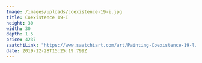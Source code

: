 ```yaml
---
Image: /images/uploads/coexistence-19-i.jpg
title: Coexistence 19-I
height: 30
width: 30
depth: 1.5
price: 4237
saatchiLink: "https://www.saatchiart.com/art/Painting-Coexistence-19-l/189576/4597868/view"
date: 2019-12-28T15:25:19.799Z
---
```

